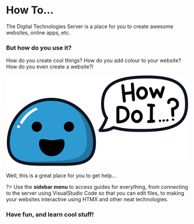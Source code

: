 # How To...


The Digital Technologies Server is a place for you to create awesome websites, online apps, etc.

### But how do you use it?

How do you create cool things? How do you add colour to your website? How do you even create a website?!

![How to blob](_media/blob-speak.svg)

Well, this is a great place for you to get help...

?> Use the **sidebar menu** to access guides for everything, from connecting to the server using VisualStudio Code so that you can edit files, to making your websites interactive using HTMX and other neat technologies.

### Have fun, and learn cool stuff!

